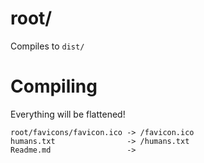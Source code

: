 root/
===============

Compiles to `dist/`


# Compiling
Everything will be flattened!

```
root/favicons/favicon.ico -> /favicon.ico
humans.txt                -> /humans.txt
Readme.md                 ->
```
